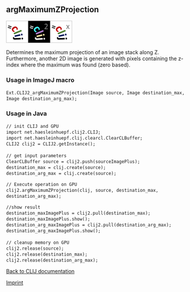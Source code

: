 ## argMaximumZProjection
<img src="images/mini_clij1_logo.png"/><img src="images/mini_clij2_logo.png"/><img src="images/mini_clijx_logo.png"/>

Determines the maximum projection of an image stack along Z.
Furthermore, another 2D image is generated with pixels containing the z-index where the maximum was found (zero based).

### Usage in ImageJ macro
```
Ext.CLIJ2_argMaximumZProjection(Image source, Image destination_max, Image destination_arg_max);
```


### Usage in Java
```
// init CLIJ and GPU
import net.haesleinhuepf.clij2.CLIJ;
import net.haesleinhuepf.clij.clearcl.ClearCLBuffer;
CLIJ2 clij2 = CLIJ2.getInstance();

// get input parameters
ClearCLBuffer source = clij2.push(sourceImagePlus);
destination_max = clij.create(source);
destination_arg_max = clij.create(source);
```

```
// Execute operation on GPU
clij2.argMaximumZProjection(clij, source, destination_max, destination_arg_max);
```

```
//show result
destination_maxImagePlus = clij2.pull(destination_max);
destination_maxImagePlus.show();
destination_arg_maxImagePlus = clij2.pull(destination_arg_max);
destination_arg_maxImagePlus.show();

// cleanup memory on GPU
clij2.release(source);
clij2.release(destination_max);
clij2.release(destination_arg_max);
```


[Back to CLIJ documentation](https://clij.github.io/)

[Imprint](https://clij.github.io/imprint)
